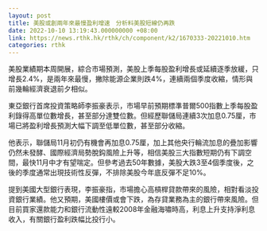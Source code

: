 ```yaml
---
layout: post
title: 美股或創兩年來最慢盈利增速　分析料美股短線仍再跌
date: 2022-10-10 13:19:43.000000000 +08:00
link: https://news.rthk.hk/rthk/ch/component/k2/1670333-20221010.htm
categories: rthk
---
```


美股業績期本周開展，綜合市場預測，美股上季每股盈利增長或延續逐季放緩，只增長2.4%，是兩年來最慢，撇除能源企業則跌4%，連續兩個季度收縮，情形與前幾輪經濟衰退前夕相似。

東亞銀行首席投資策略師李振豪表示，市場早前預期標準普爾500指數上季每股盈利錄得高單位數增長，甚至部分達雙位數。但經歷聯儲局連續3次加息0.75厘，市場已將盈利增長預測大幅下調至低單位數，甚至部分收縮。

他表示，聯儲局11月初仍有機會再加息0.75厘，加上其他央行輪流加息的疊加影響仍然未發酵、國際經濟局勢脫鈎風險上升等，相信美股三大指數短期仍有下調空間，最快11月中才有望喘定。但參考過去50年數據，美股大跌3至4個季度後，之後的季度通常出現技術性反彈，不排除美股今年底反彈不足10%。

提到美國大型銀行表現，李振豪指，市場擔心高槓桿貸款帶來的風險，相對看淡投資銀行業績。他又預期，美國樓價或會下跌，為存貸業務為主的銀行帶來風險。但目前買家還款能力和銀行流動性遠較2008年金融海嘯時高，利息上升支持淨利息收入，有關銀行盈利跌幅比投行小。
